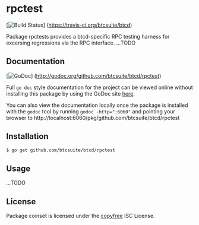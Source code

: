 rpctest
=======

[![Build Status](https://travis-ci.org/btcsuite/btcd.png?branch=master)]
(https://travis-ci.org/btcsuite/btcd)

Package rpctests provides a btcd-specific RPC testing harness for excersing 
regressions via the RPC interface.
...TODO

## Documentation

[![GoDoc](https://godoc.org/github.com/btcsuite/btcd/rpctest?status.png)]
(http://godoc.org/github.com/btcsuite/btcd/rpctest)

Full `go doc` style documentation for the project can be viewed online without
installing this package by using the GoDoc site
[here](http://godoc.org/github.com/btcsuite/btcd/rpctest).

You can also view the documentation locally once the package is installed with
the `godoc` tool by running `godoc -http=":6060"` and pointing your browser to
http://localhost:6060/pkg/github.com/btcsuite/btcd/rpctest


## Installation

```bash
$ go get github.com/btcsuite/btcd/rpctest
```

## Usage

...TODO

## License

Package coinset is licensed under the [copyfree](http://copyfree.org) ISC
License.
